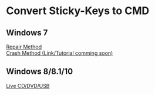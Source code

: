 # Convert Sticky-Keys to CMD

## Windows 7
[Repair Method](https://www.howtogeek.com/96630/how-to-reset-your-forgotten-windows-password-the-easy-way/)<br>
[Crash Method (Link/Tutorial comming soon)]()


## Windows 8/8.1/10
[Live CD/DVD/USB](https://www.top-password.com/blog/reset-windows-10-password-with-sticky-keys/)<br>

